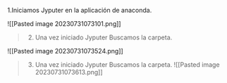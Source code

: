 1.Iniciamos Jyputer en la aplicación de anaconda.

![[Pasted image 20230731073101.png]]


>2. Una vez iniciado Jyputer Buscamos la carpeta.

![[Pasted image 20230731073524.png]]


>3. Una vez iniciado Jyputer Buscamos la carpeta.
![[Pasted image 20230731073613.png]]